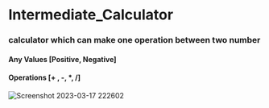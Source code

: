 # Intermediate_Calculator
### calculator which can make one operation between two number

#### Any Values [Positive, Negative]

#### Operations [+ , -, *, /]

![Screenshot 2023-03-17 222602](https://github.com/khloodelhosseny/Intermediate_Calculator/assets/165456810/919842c9-e80c-448f-94f1-7e65ede7febe)

